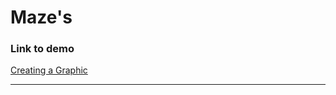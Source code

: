 # Maze's

### Link to demo

[Creating a Graphic](https://edelprior.github.io/GenerativeCoding/02_Shape/02_03/index.html)

---
